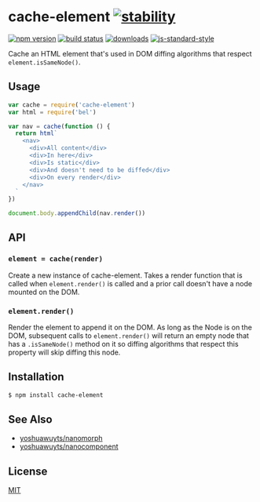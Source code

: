 # cache-element [![stability][0]][1]
[![npm version][2]][3] [![build status][4]][5]
[![downloads][8]][9] [![js-standard-style][10]][11]

Cache an HTML element that's used in DOM diffing algorithms that respect
`element.isSameNode()`.

## Usage
```js
var cache = require('cache-element')
var html = require('bel')

var nav = cache(function () {
  return html`
    <nav>
      <div>All content</div>
      <div>In here</div>
      <div>Is static</div>
      <div>And doesn't need to be diffed</div>
      <div>On every render</div>
    </nav>
  `
})

document.body.appendChild(nav.render())
```

## API
### `element = cache(render)`
Create a new instance of cache-element. Takes a render function that is called
when `element.render()` is called and a prior call doesn't have a node mounted
on the DOM.

### `element.render()`
Render the element to append it on the DOM. As long as the Node is on the DOM,
subsequent calls to `element.render()` will return an empty node that has a
`.isSameNode()` method on it so diffing algorithms that respect this property
will skip diffing this node.

## Installation
```sh
$ npm install cache-element
```

## See Also
- [yoshuawuyts/nanomorph](https://github.com/yoshuawuyts/nanomorph)
- [yoshuawuyts/nanocomponent](https://github.com/yoshuawuyts/nanocomponent)

## License
[MIT](https://tldrlegal.com/license/mit-license)

[0]: https://img.shields.io/badge/stability-experimental-orange.svg?style=flat-square
[1]: https://nodejs.org/api/documentation.html#documentation_stability_index
[2]: https://img.shields.io/npm/v/cache-element.svg?style=flat-square
[3]: https://npmjs.org/package/cache-element
[4]: https://img.shields.io/travis/yoshuawuyts/cache-element/master.svg?style=flat-square
[5]: https://travis-ci.org/yoshuawuyts/cache-element
[6]: https://img.shields.io/codecov/c/github/yoshuawuyts/cache-element/master.svg?style=flat-square
[7]: https://codecov.io/github/yoshuawuyts/cache-element
[8]: http://img.shields.io/npm/dm/cache-element.svg?style=flat-square
[9]: https://npmjs.org/package/cache-element
[10]: https://img.shields.io/badge/code%20style-standard-brightgreen.svg?style=flat-square
[11]: https://github.com/feross/standard
[bel]: https://github.com/shama/bel
[md]: https://github.com/patrick-steele-idem/morphdom
[210]: https://github.com/patrick-steele-idem/morphdom/pull/81
